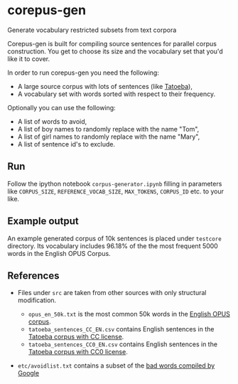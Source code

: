 # corepus-gen
Generate vocabulary restricted subsets from text corpora

Corepus-gen is built for compiling source sentences for parallel corpus construction. You get to choose its size and the vocabulary set that you'd like it to cover. 

In order to run corepus-gen you need the following:

- A large source corpus with lots of sentences (like [Tatoeba](https://tatoeba.org)), 
- A vocabulary set with words sorted with respect to their frequency.

Optionally you can use the following:

- A list of words to avoid,
- A list of boy names to randomly replace with the name "Tom",
- A list of girl names to randomly replace with the name "Mary", 
- A list of sentence id's to exclude.

## Run

Follow the ipython notebook `corpus-generator.ipynb` filling in parameters like `CORPUS_SIZE`, `REFERENCE_VOCAB_SIZE`, `MAX_TOKENS`, `CORPUS_ID` etc. to your like.

## Example output

An example generated corpus of 10k sentences is placed under `testcore` directory. Its vocabulary includes 96.18% of the the most frequent 5000 words in the English OPUS Corpus. 

## References

* Files under `src` are taken from other sources with only structural modification. 
	- `opus_en_50k.txt` is the most common 50k words in the [English OPUS corpus](http://opus.nlpl.eu/).
	- `tatoeba_sentences_CC_EN.csv` contains English sentences in the [Tatoeba corpus with CC license](https://tatoeba.org/eng/downloads). 
	- `tatoeba_sentences_CC0_EN.csv` contains English sentences in the [Tatoeba corpus with CC0 license](https://tatoeba.org/eng/downloads).

* `etc/avoidlist.txt` contains a subset of the [bad words compiled by Google](https://github.com/RobertJGabriel/Google-profanity-words)
